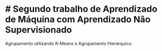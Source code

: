 # # Segundo trabalho de Aprendizado de Máquina com Aprendizado Não Supervisionado
Agrupamento utilizando K-Means e Agrupamento Hierárquico.
